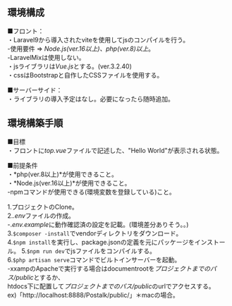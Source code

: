 ## 環境構成
■フロント：  
・Laravel9から導入されたviteを使用してjsのコンパイルを行う。  
-使用要件 ⇒ *Node.js(ver.16以上)、php(ver.8)以上*。  
-LaravelMixは使用しない。  
・jsライブラリは*Vue.js*とする。(ver.3.2.40)  
・cssはBootstrapと自作したCSSファイルを使用する。  

■サーバーサイド：  
・ライブラリの導入予定はなし。必要になったら随時追加。  


## 環境構築手順
■目標  
・フロントに*top.vue*ファイルで記述した、"Hello World"が表示される状態。

■前提条件  
・*php(ver.8以上)*が使用できること。  
・*Node.js(ver.16以上)*が使用できること。  
-npmコマンドが使用できる(環境変数を登録している)こと。  

1.プロジェクトのClone。  
2.*.env*ファイルの作成。  
-.*env.example*に動作確認済の設定を記載。(環境差分ありそう。。)  
3.`$composer -install`でvendorディレクトリをダウンロード。  
4.`$npm install`を実行し、package.jsonの定義を元にパッケージをインストール。
5.`$npm run dev`でjsファイルをコンパイルする。  
6.`$php artisan serve`コマンドでビルトインサーバーを起動。  
-xxampのApacheで実行する場合はdocumentrootを*プロジェクトまでのパス/public*とするか、  
 htdocs下に配置して*プロジェクトまでのパス/public*のurlでアクセスする。  
 ex)「http://localhost:8888/Postalk/public/」＊macの場合。  
